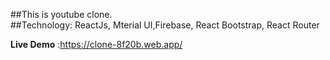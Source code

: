 ##This is youtube clone.<br>
##Technology: ReactJs, Mterial UI,Firebase, React Bootstrap, React Router

**Live Demo** :https://clone-8f20b.web.app/
